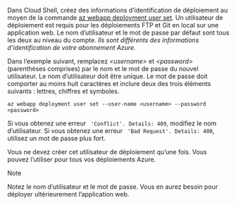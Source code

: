 Dans Cloud Shell, créez des informations d’identification de déploiement au moyen de la commande [az webapp deployment user set](/cli/azure/webapp/deployment/user#az_webapp_deployment_user_set). Un utilisateur de déploiement est requis pour les déploiements FTP et Git en local sur une application web. Le nom d’utilisateur et le mot de passe par défaut sont tous les deux au niveau du compte. _Ils sont différents des informations d’identification de votre abonnement Azure._

Dans l’exemple suivant, remplacez *\<username>* et *\<password>* (parenthèses comprises) par le nom et le mot de passe du nouvel utilisateur. Le nom d’utilisateur doit être unique. Le mot de passe doit comporter au moins huit caractères et inclure deux des trois éléments suivants : lettres, chiffres et symboles. 

```azurecli-interactive
az webapp deployment user set --user-name <username> --password <password>
```

Si vous obtenez une erreur ` 'Conflict'. Details: 409`, modifiez le nom d’utilisateur. Si vous obtenez une erreur ` 'Bad Request'. Details: 400`, utilisez un mot de passe plus fort.

Vous ne devez créer cet utilisateur de déploiement qu’une fois. Vous pouvez l’utiliser pour tous vos déploiements Azure.

> [!NOTE]
> Notez le nom d’utilisateur et le mot de passe. Vous en aurez besoin pour déployer ultérieurement l’application web.
>
>

